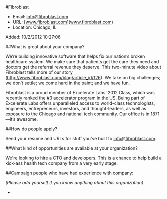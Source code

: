
#Fibroblast

* Email: [info@fibroblast.com](mailto:info@fibroblast.com)
* URL: [www.fibroblast.com](www.fibroblast.com)
* Location: Chicago, IL

Added: 10/2/2012 10:27:06

##What is great about your company?

We’re building innovative software that helps fix our nation’s broken healthcare system.  We make sure that patients get the care they need and doctors get the referral revenue they deserve.  This two-minute video about Fibroblast tells more of our story (http://www.fibroblast.com/blog/article_id/126).  We take on big challenges; we don’t settle; we come hard in the paint; and we have fun.



Fibroblast is a proud member of Excelerate Labs’ 2012 Class, which was recently ranked the #3 accelerator program in the US.  Being part of Excelerate Labs offers unparalleled access to world-class technologists, engineers, entrepreneurs, investors, and thought-leaders, as well as exposure to the Chicago and national tech community.  Our office is in 1871—it’s awesome.



##How do people apply?

Send your resume and URLs for stuff you’ve built to info@fibroblast.com.

##What kind of opportunities are available at your organization?

We're looking to hire a CTO and developers.  This is a chance to help build a kick-ass health tech company from a very early stage.

##Campaign people who have had experience with company:

*(Please add yourself if you know anything about this organization)*

* 


    